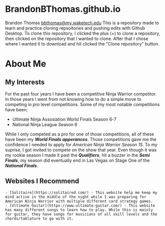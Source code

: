# BrandonBThomas.github.io
Brandon Thomas
bbthomas@my.waketech.edu
This is a repository made to learn and practice cloning repsoitories and pushing edits with Github Desktop.
To clone this repository, I clicked the plus (+) to clone a repository, then clicked on the repository that I wanted to clone. After that I chose where I wanted it to download and hit clicked the "Clone repository" button.

# About Me

## My Interests
For the past four years I have been a competitive Ninja Warrior competitor. In those years I went from not knowing how to do a simple move to competing in _pro_ level competitions. Some of my most notable competitions have been;

* Ultimate Ninja Assosiation World Finals Season 6-7
* National Ninja League Season 6 

While I only competed as a pro for one of those competitions, all of these have been my **_World Finals apperances_**. Those competitions gave me the confidence I needed to apply for _American Ninja Warrior Season 15_. To my suprise, I got invited to compete on the show that year. Even though it was my rookie season I made it past the **_Qualifiers_**, hit a buzzer in the **_Semi Finals_**, my season did eventually end in Las Vegas on Stage One of the **_National Finals_**.
## Websites I Recommend
	- [Solitaire](https://solitaired.com/) - This website help me keep my mind active in the middle of the night while I was preparing for American Ninja Warrior with multiple different card strategy games.
	- [Ultimate Guitar](https://www.ultimate-guitar.com/) - This website has many different songs to learn how to play. While this is mainly for guitar, they have songs for musicians of all skill levels and the chords/tablature to go with it.